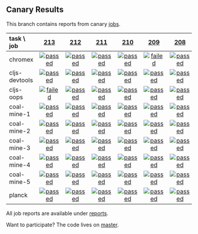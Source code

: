 ## Canary Results

This branch contains reports from canary [jobs](https://github.com/cljs-oss/canary/tree/jobs).

[//]: # (begin_overview_table)

| task \ job | <a href="reports/2018/01/11/job-000213-1.9.1007-cc2ad0d" title="job #213 finished on 2018-01-11">213</a> | <a href="reports/2018/01/10/job-000212-1.9.1007-cc2ad0d" title="job #212 finished on 2018-01-10">212</a> | <a href="reports/2018/01/09/job-000211-1.9.1007-cc2ad0d" title="job #211 finished on 2018-01-09">211</a> | <a href="reports/2018/01/08/job-000210-1.9.1007-cc2ad0d" title="job #210 finished on 2018-01-08">210</a> | <a href="reports/2018/01/07/job-000209-1.9.1007-cc2ad0d" title="job #209 finished on 2018-01-07">209</a> | <a href="reports/2018/01/07/job-000208-1.9.1007-cc2ad0d" title="job #208 finished on 2018-01-07">208</a> | <a href="reports/2018/01/06/job-000207-1.9.1007-cc2ad0d" title="job #207 finished on 2018-01-06">207</a> | <a href="reports/2018/01/05/job-000206-1.9.1007-cc2ad0d" title="job #206 finished on 2018-01-05">206</a> | <a href="reports/2018/01/04/job-000205-1.9.1006-983b7fd" title="job #205 finished on 2018-01-04">205</a> | <a href="reports/2018/01/03/job-000204-1.9.1004-0ddafa7" title="job #204 finished on 2018-01-03">204</a> |
| :--- | :---: | :---: | :---: | :---: | :---: | :---: | :---: | :---: | :---: | :---: |
| chromex | <a href="reports/2018/01/11/job-000213-1.9.1007-cc2ad0d#-chromex"><img title="passed" src="http://box.binaryage.com/s-passed.svg"><a> | <a href="reports/2018/01/10/job-000212-1.9.1007-cc2ad0d#-chromex"><img title="passed" src="http://box.binaryage.com/s-passed.svg"><a> | <a href="reports/2018/01/09/job-000211-1.9.1007-cc2ad0d#-chromex"><img title="passed" src="http://box.binaryage.com/s-passed.svg"><a> | <a href="reports/2018/01/08/job-000210-1.9.1007-cc2ad0d#-chromex"><img title="passed" src="http://box.binaryage.com/s-passed.svg"><a> | <a href="reports/2018/01/07/job-000209-1.9.1007-cc2ad0d#-chromex"><img title="failed" src="http://box.binaryage.com/s-failed.svg"><a> | <a href="reports/2018/01/07/job-000208-1.9.1007-cc2ad0d#-chromex"><img title="passed" src="http://box.binaryage.com/s-passed.svg"><a> | <a href="reports/2018/01/06/job-000207-1.9.1007-cc2ad0d#-chromex"><img title="passed" src="http://box.binaryage.com/s-passed.svg"><a> | <a href="reports/2018/01/05/job-000206-1.9.1007-cc2ad0d#-chromex"><img title="passed" src="http://box.binaryage.com/s-passed.svg"><a> | <a href="reports/2018/01/04/job-000205-1.9.1006-983b7fd#-chromex"><img title="passed" src="http://box.binaryage.com/s-passed.svg"><a> | <a href="reports/2018/01/03/job-000204-1.9.1004-0ddafa7#-chromex"><img title="passed" src="http://box.binaryage.com/s-passed.svg"><a> |
| cljs-devtools | <a href="reports/2018/01/11/job-000213-1.9.1007-cc2ad0d#-cljs-devtools"><img title="passed" src="http://box.binaryage.com/s-passed.svg"><a> | <a href="reports/2018/01/10/job-000212-1.9.1007-cc2ad0d#-cljs-devtools"><img title="passed" src="http://box.binaryage.com/s-passed.svg"><a> | <a href="reports/2018/01/09/job-000211-1.9.1007-cc2ad0d#-cljs-devtools"><img title="passed" src="http://box.binaryage.com/s-passed.svg"><a> | <a href="reports/2018/01/08/job-000210-1.9.1007-cc2ad0d#-cljs-devtools"><img title="passed" src="http://box.binaryage.com/s-passed.svg"><a> | <a href="reports/2018/01/07/job-000209-1.9.1007-cc2ad0d#-cljs-devtools"><img title="passed" src="http://box.binaryage.com/s-passed.svg"><a> | <a href="reports/2018/01/07/job-000208-1.9.1007-cc2ad0d#-cljs-devtools"><img title="passed" src="http://box.binaryage.com/s-passed.svg"><a> | <a href="reports/2018/01/06/job-000207-1.9.1007-cc2ad0d#-cljs-devtools"><img title="passed" src="http://box.binaryage.com/s-passed.svg"><a> | <a href="reports/2018/01/05/job-000206-1.9.1007-cc2ad0d#-cljs-devtools"><img title="passed" src="http://box.binaryage.com/s-passed.svg"><a> | <a href="reports/2018/01/04/job-000205-1.9.1006-983b7fd#-cljs-devtools"><img title="passed" src="http://box.binaryage.com/s-passed.svg"><a> | <a href="reports/2018/01/03/job-000204-1.9.1004-0ddafa7#-cljs-devtools"><img title="passed" src="http://box.binaryage.com/s-passed.svg"><a> |
| cljs-oops | <a href="reports/2018/01/11/job-000213-1.9.1007-cc2ad0d#-cljs-oops"><img title="failed" src="http://box.binaryage.com/s-failed.svg"><a> | <a href="reports/2018/01/10/job-000212-1.9.1007-cc2ad0d#-cljs-oops"><img title="passed" src="http://box.binaryage.com/s-passed.svg"><a> | <a href="reports/2018/01/09/job-000211-1.9.1007-cc2ad0d#-cljs-oops"><img title="passed" src="http://box.binaryage.com/s-passed.svg"><a> | <a href="reports/2018/01/08/job-000210-1.9.1007-cc2ad0d#-cljs-oops"><img title="passed" src="http://box.binaryage.com/s-passed.svg"><a> | <a href="reports/2018/01/07/job-000209-1.9.1007-cc2ad0d#-cljs-oops"><img title="passed" src="http://box.binaryage.com/s-passed.svg"><a> | <a href="reports/2018/01/07/job-000208-1.9.1007-cc2ad0d#-cljs-oops"><img title="passed" src="http://box.binaryage.com/s-passed.svg"><a> | <a href="reports/2018/01/06/job-000207-1.9.1007-cc2ad0d#-cljs-oops"><img title="passed" src="http://box.binaryage.com/s-passed.svg"><a> | <a href="reports/2018/01/05/job-000206-1.9.1007-cc2ad0d#-cljs-oops"><img title="passed" src="http://box.binaryage.com/s-passed.svg"><a> | <a href="reports/2018/01/04/job-000205-1.9.1006-983b7fd#-cljs-oops"><img title="passed" src="http://box.binaryage.com/s-passed.svg"><a> | <a href="reports/2018/01/03/job-000204-1.9.1004-0ddafa7#-cljs-oops"><img title="passed" src="http://box.binaryage.com/s-passed.svg"><a> |
| coal-mine-1 | <a href="reports/2018/01/11/job-000213-1.9.1007-cc2ad0d#-coal-mine-1"><img title="passed" src="http://box.binaryage.com/s-passed.svg"><a> | <a href="reports/2018/01/10/job-000212-1.9.1007-cc2ad0d#-coal-mine-1"><img title="passed" src="http://box.binaryage.com/s-passed.svg"><a> | <a href="reports/2018/01/09/job-000211-1.9.1007-cc2ad0d#-coal-mine-1"><img title="passed" src="http://box.binaryage.com/s-passed.svg"><a> | <a href="reports/2018/01/08/job-000210-1.9.1007-cc2ad0d#-coal-mine-1"><img title="passed" src="http://box.binaryage.com/s-passed.svg"><a> | <a href="reports/2018/01/07/job-000209-1.9.1007-cc2ad0d#-coal-mine-1"><img title="passed" src="http://box.binaryage.com/s-passed.svg"><a> | <a href="reports/2018/01/07/job-000208-1.9.1007-cc2ad0d#-coal-mine-1"><img title="passed" src="http://box.binaryage.com/s-passed.svg"><a> | <a href="reports/2018/01/06/job-000207-1.9.1007-cc2ad0d#-coal-mine-1"><img title="passed" src="http://box.binaryage.com/s-passed.svg"><a> | <a href="reports/2018/01/05/job-000206-1.9.1007-cc2ad0d#-coal-mine-1"><img title="passed" src="http://box.binaryage.com/s-passed.svg"><a> | <a href="reports/2018/01/04/job-000205-1.9.1006-983b7fd#-coal-mine-1"><img title="passed" src="http://box.binaryage.com/s-passed.svg"><a> | <a href="reports/2018/01/03/job-000204-1.9.1004-0ddafa7#-coal-mine-1"><img title="passed" src="http://box.binaryage.com/s-passed.svg"><a> |
| coal-mine-2 | <a href="reports/2018/01/11/job-000213-1.9.1007-cc2ad0d#-coal-mine-2"><img title="passed" src="http://box.binaryage.com/s-passed.svg"><a> | <a href="reports/2018/01/10/job-000212-1.9.1007-cc2ad0d#-coal-mine-2"><img title="passed" src="http://box.binaryage.com/s-passed.svg"><a> | <a href="reports/2018/01/09/job-000211-1.9.1007-cc2ad0d#-coal-mine-2"><img title="passed" src="http://box.binaryage.com/s-passed.svg"><a> | <a href="reports/2018/01/08/job-000210-1.9.1007-cc2ad0d#-coal-mine-2"><img title="passed" src="http://box.binaryage.com/s-passed.svg"><a> | <a href="reports/2018/01/07/job-000209-1.9.1007-cc2ad0d#-coal-mine-2"><img title="passed" src="http://box.binaryage.com/s-passed.svg"><a> | <a href="reports/2018/01/07/job-000208-1.9.1007-cc2ad0d#-coal-mine-2"><img title="passed" src="http://box.binaryage.com/s-passed.svg"><a> | <a href="reports/2018/01/06/job-000207-1.9.1007-cc2ad0d#-coal-mine-2"><img title="passed" src="http://box.binaryage.com/s-passed.svg"><a> | <a href="reports/2018/01/05/job-000206-1.9.1007-cc2ad0d#-coal-mine-2"><img title="passed" src="http://box.binaryage.com/s-passed.svg"><a> | <a href="reports/2018/01/04/job-000205-1.9.1006-983b7fd#-coal-mine-2"><img title="passed" src="http://box.binaryage.com/s-passed.svg"><a> | <a href="reports/2018/01/03/job-000204-1.9.1004-0ddafa7#-coal-mine-2"><img title="passed" src="http://box.binaryage.com/s-passed.svg"><a> |
| coal-mine-3 | <a href="reports/2018/01/11/job-000213-1.9.1007-cc2ad0d#-coal-mine-3"><img title="passed" src="http://box.binaryage.com/s-passed.svg"><a> | <a href="reports/2018/01/10/job-000212-1.9.1007-cc2ad0d#-coal-mine-3"><img title="passed" src="http://box.binaryage.com/s-passed.svg"><a> | <a href="reports/2018/01/09/job-000211-1.9.1007-cc2ad0d#-coal-mine-3"><img title="passed" src="http://box.binaryage.com/s-passed.svg"><a> | <a href="reports/2018/01/08/job-000210-1.9.1007-cc2ad0d#-coal-mine-3"><img title="passed" src="http://box.binaryage.com/s-passed.svg"><a> | <a href="reports/2018/01/07/job-000209-1.9.1007-cc2ad0d#-coal-mine-3"><img title="passed" src="http://box.binaryage.com/s-passed.svg"><a> | <a href="reports/2018/01/07/job-000208-1.9.1007-cc2ad0d#-coal-mine-3"><img title="passed" src="http://box.binaryage.com/s-passed.svg"><a> | <a href="reports/2018/01/06/job-000207-1.9.1007-cc2ad0d#-coal-mine-3"><img title="passed" src="http://box.binaryage.com/s-passed.svg"><a> | <a href="reports/2018/01/05/job-000206-1.9.1007-cc2ad0d#-coal-mine-3"><img title="passed" src="http://box.binaryage.com/s-passed.svg"><a> | <a href="reports/2018/01/04/job-000205-1.9.1006-983b7fd#-coal-mine-3"><img title="passed" src="http://box.binaryage.com/s-passed.svg"><a> | <a href="reports/2018/01/03/job-000204-1.9.1004-0ddafa7#-coal-mine-3"><img title="passed" src="http://box.binaryage.com/s-passed.svg"><a> |
| coal-mine-4 | <a href="reports/2018/01/11/job-000213-1.9.1007-cc2ad0d#-coal-mine-4"><img title="passed" src="http://box.binaryage.com/s-passed.svg"><a> | <a href="reports/2018/01/10/job-000212-1.9.1007-cc2ad0d#-coal-mine-4"><img title="passed" src="http://box.binaryage.com/s-passed.svg"><a> | <a href="reports/2018/01/09/job-000211-1.9.1007-cc2ad0d#-coal-mine-4"><img title="passed" src="http://box.binaryage.com/s-passed.svg"><a> | <a href="reports/2018/01/08/job-000210-1.9.1007-cc2ad0d#-coal-mine-4"><img title="passed" src="http://box.binaryage.com/s-passed.svg"><a> | <a href="reports/2018/01/07/job-000209-1.9.1007-cc2ad0d#-coal-mine-4"><img title="passed" src="http://box.binaryage.com/s-passed.svg"><a> | <a href="reports/2018/01/07/job-000208-1.9.1007-cc2ad0d#-coal-mine-4"><img title="passed" src="http://box.binaryage.com/s-passed.svg"><a> | <a href="reports/2018/01/06/job-000207-1.9.1007-cc2ad0d#-coal-mine-4"><img title="passed" src="http://box.binaryage.com/s-passed.svg"><a> | <a href="reports/2018/01/05/job-000206-1.9.1007-cc2ad0d#-coal-mine-4"><img title="passed" src="http://box.binaryage.com/s-passed.svg"><a> | <a href="reports/2018/01/04/job-000205-1.9.1006-983b7fd#-coal-mine-4"><img title="passed" src="http://box.binaryage.com/s-passed.svg"><a> | <a href="reports/2018/01/03/job-000204-1.9.1004-0ddafa7#-coal-mine-4"><img title="passed" src="http://box.binaryage.com/s-passed.svg"><a> |
| coal-mine-5 | <a href="reports/2018/01/11/job-000213-1.9.1007-cc2ad0d#-coal-mine-5"><img title="passed" src="http://box.binaryage.com/s-passed.svg"><a> | <a href="reports/2018/01/10/job-000212-1.9.1007-cc2ad0d#-coal-mine-5"><img title="passed" src="http://box.binaryage.com/s-passed.svg"><a> | <a href="reports/2018/01/09/job-000211-1.9.1007-cc2ad0d#-coal-mine-5"><img title="passed" src="http://box.binaryage.com/s-passed.svg"><a> | <a href="reports/2018/01/08/job-000210-1.9.1007-cc2ad0d#-coal-mine-5"><img title="passed" src="http://box.binaryage.com/s-passed.svg"><a> | <a href="reports/2018/01/07/job-000209-1.9.1007-cc2ad0d#-coal-mine-5"><img title="passed" src="http://box.binaryage.com/s-passed.svg"><a> | <a href="reports/2018/01/07/job-000208-1.9.1007-cc2ad0d#-coal-mine-5"><img title="passed" src="http://box.binaryage.com/s-passed.svg"><a> | <a href="reports/2018/01/06/job-000207-1.9.1007-cc2ad0d#-coal-mine-5"><img title="passed" src="http://box.binaryage.com/s-passed.svg"><a> | <a href="reports/2018/01/05/job-000206-1.9.1007-cc2ad0d#-coal-mine-5"><img title="passed" src="http://box.binaryage.com/s-passed.svg"><a> | <a href="reports/2018/01/04/job-000205-1.9.1006-983b7fd#-coal-mine-5"><img title="passed" src="http://box.binaryage.com/s-passed.svg"><a> | <a href="reports/2018/01/03/job-000204-1.9.1004-0ddafa7#-coal-mine-5"><img title="passed" src="http://box.binaryage.com/s-passed.svg"><a> |
| planck | <a href="reports/2018/01/11/job-000213-1.9.1007-cc2ad0d#-planck"><img title="passed" src="http://box.binaryage.com/s-passed.svg"><a> | <a href="reports/2018/01/10/job-000212-1.9.1007-cc2ad0d#-planck"><img title="passed" src="http://box.binaryage.com/s-passed.svg"><a> | <a href="reports/2018/01/09/job-000211-1.9.1007-cc2ad0d#-planck"><img title="passed" src="http://box.binaryage.com/s-passed.svg"><a> | <a href="reports/2018/01/08/job-000210-1.9.1007-cc2ad0d#-planck"><img title="passed" src="http://box.binaryage.com/s-passed.svg"><a> | <a href="reports/2018/01/07/job-000209-1.9.1007-cc2ad0d#-planck"><img title="passed" src="http://box.binaryage.com/s-passed.svg"><a> | <a href="reports/2018/01/07/job-000208-1.9.1007-cc2ad0d#-planck"><img title="passed" src="http://box.binaryage.com/s-passed.svg"><a> | <a href="reports/2018/01/06/job-000207-1.9.1007-cc2ad0d#-planck"><img title="passed" src="http://box.binaryage.com/s-passed.svg"><a> | <a href="reports/2018/01/05/job-000206-1.9.1007-cc2ad0d#-planck"><img title="passed" src="http://box.binaryage.com/s-passed.svg"><a> | <a href="reports/2018/01/04/job-000205-1.9.1006-983b7fd#-planck"><img title="passed" src="http://box.binaryage.com/s-passed.svg"><a> | <a href="reports/2018/01/03/job-000204-1.9.1004-0ddafa7#-planck"><img title="passed" src="http://box.binaryage.com/s-passed.svg"><a> |

[//]: # (end_overview_table)

All job reports are available under [reports](reports).

Want to participate? The code lives on [master](https://github.com/cljs-oss/canary/tree/master).
